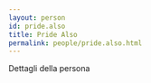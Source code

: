 ```yaml
---
layout: person
id: pride.also
title: Pride Also
permalink: people/pride.also.html
---
```


Dettagli della persona